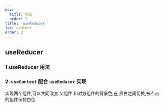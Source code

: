 ```yaml
---
nav:
  title: 笔记
  order: 2
title: 'useReducer'
toc: content
order: 3
---
```


## useReducer

### 1.useReducer 用法

<code src="./demos/demo1.jsx"></code>

### 2. `useContext` 配合 `useReducer` 实现

实现两个组件,可以共同改变 父组件 和对方组件的背景色,在 黑白之间切换,被点击的组件保持白色
<code src="./demos/demo2.jsx"></code>
